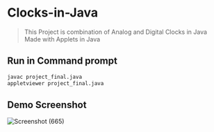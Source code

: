 # Clocks-in-Java
>This Project is combination of Analog and Digital Clocks in Java<br/>
>Made with Applets in Java

## Run in Command prompt
```sh
javac project_final.java
appletviewer project_final.java
```
## Demo Screenshot
![Screenshot (665)](https://user-images.githubusercontent.com/89585029/202647523-ae7edb21-6fde-4b9f-a597-6dca1d41dd5e.png)
